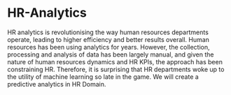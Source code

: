 # HR-Analytics
HR analytics is revolutionising the way human resources departments operate, leading to higher efficiency and better results overall. Human resources has been using analytics for years. However, the collection, processing and analysis of data has been largely manual, and given the nature of human resources dynamics and HR KPIs, the approach has been constraining HR.   Therefore, it is surprising that HR departments woke up to the utility of machine learning so late in the game. We will create a predictive analytics in HR Domain.
